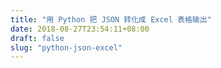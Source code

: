 ```yaml
---
title: "用 Python 把 JSON 转化成 Excel 表格输出"
date: 2018-08-27T23:54:11+08:00
draft: false
slug: "python-json-excel"
---
```

